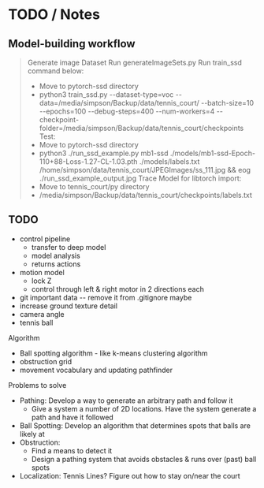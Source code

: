 
# TODO / Notes

## Model-building workflow

> Generate image Dataset
> Run generateImageSets.py
> Run train_ssd command below:
>  - Move to pytorch-ssd directory
>  - python3 train_ssd.py --dataset-type=voc --data=/media/simpson/Backup/data/tennis_court/ --batch-size=10 --epochs=100 --debug-steps=400 --num-workers=4 --checkpoint-folder=/media/simpson/Backup/data/tennis_court/checkpoints
> Test:
>  - Move to pytorch-ssd directory
>  - python3 ./run_ssd_example.py mb1-ssd ./models/mb1-ssd-Epoch-110+88-Loss-1.27-CL-1.03.pth ./models/labels.txt /home/simpson/data/tennis_court/JPEGImages/ss_111.jpg && eog ./run_ssd_example_output.jpg
> Trace Model for libtorch import:
>  - Move to tennis_court/py directory
>  - /media/simpson/Backup/data/tennis_court/checkpoints/labels.txt


## TODO

* control pipeline
  - transfer to deep model
  - model analysis
  - returns actions
* motion model
  - lock Z
  - control through left & right motor in 2 directions each
* git important data -- remove it from .gitignore maybe
* increase ground texture detail
* camera angle
* tennis ball

Algorithm
- Ball spotting algorithm - like k-means clustering algorithm
- obstruction grid
- movement vocabulary and updating pathfinder

Problems to solve
- Pathing: Develop a way to generate an arbitrary path and follow it
  - Give a system a number of 2D locations. Have the system generate a path and have it followed
- Ball Spotting: Develop an algorithm that determines spots that balls are likely at
- Obstruction:
  - Find a means to detect it
  - Design a pathing system that avoids obstacles & runs over (past) ball spots
- Localization: Tennis Lines? Figure out how to stay on/near the court